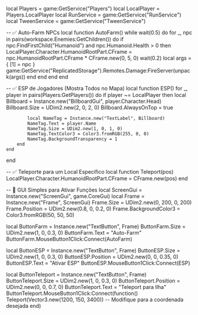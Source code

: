local Players = game:GetService("Players")
local LocalPlayer = Players.LocalPlayer
local RunService = game:GetService("RunService")
local TweenService = game:GetService("TweenService")

-- ✅ Auto-Farm NPCs
local function AutoFarm()
    while wait(0.5) do
        for _, npc in pairs(workspace.Enemies:GetChildren()) do
            if npc:FindFirstChild("Humanoid") and npc.Humanoid.Health > 0 then
                LocalPlayer.Character.HumanoidRootPart.CFrame = npc.HumanoidRootPart.CFrame * CFrame.new(0, 5, 0)
                wait(0.2)
                local args = {
                    [1] = npc
                }
                game:GetService("ReplicatedStorage").Remotes.Damage:FireServer(unpack(args))
            end
        end
    end
end

-- ✅ ESP de Jogadores (Mostra Todos no Mapa)
local function ESP()
    for _, player in pairs(Players:GetPlayers()) do
        if player ~= LocalPlayer then
            local Billboard = Instance.new("BillboardGui", player.Character.Head)
            Billboard.Size = UDim2.new(2, 0, 2, 0)
            Billboard.AlwaysOnTop = true
            
            local NameTag = Instance.new("TextLabel", Billboard)
            NameTag.Text = player.Name
            NameTag.Size = UDim2.new(1, 0, 1, 0)
            NameTag.TextColor3 = Color3.fromRGB(255, 0, 0)
            NameTag.BackgroundTransparency = 1
        end
    end
end

-- ✅ Teleporte para um Local Específico
local function Teleport(pos)
    LocalPlayer.Character.HumanoidRootPart.CFrame = CFrame.new(pos)
end

-- 🚀 GUI Simples para Ativar Funções
local ScreenGui = Instance.new("ScreenGui", game.CoreGui)
local Frame = Instance.new("Frame", ScreenGui)
Frame.Size = UDim2.new(0, 200, 0, 200)
Frame.Position = UDim2.new(0.8, 0, 0.2, 0)
Frame.BackgroundColor3 = Color3.fromRGB(50, 50, 50)

local ButtonFarm = Instance.new("TextButton", Frame)
ButtonFarm.Size = UDim2.new(1, 0, 0.3, 0)
ButtonFarm.Text = "Auto-Farm"
ButtonFarm.MouseButton1Click:Connect(AutoFarm)

local ButtonESP = Instance.new("TextButton", Frame)
ButtonESP.Size = UDim2.new(1, 0, 0.3, 0)
ButtonESP.Position = UDim2.new(0, 0, 0.35, 0)
ButtonESP.Text = "Ativar ESP"
ButtonESP.MouseButton1Click:Connect(ESP)

local ButtonTeleport = Instance.new("TextButton", Frame)
ButtonTeleport.Size = UDim2.new(1, 0, 0.3, 0)
ButtonTeleport.Position = UDim2.new(0, 0, 0.7, 0)
ButtonTeleport.Text = "Teleport para Ilha"
ButtonTeleport.MouseButton1Click:Connect(function()
    Teleport(Vector3.new(1200, 150, 3400)) -- Modifique para a coordenada desejada
end)

